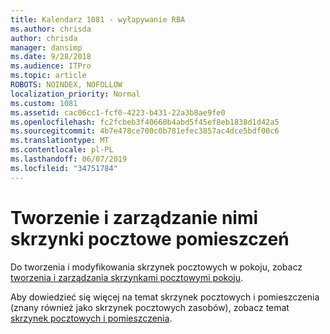 ```yaml
---
title: Kalendarz 1081 - wyłapywanie RBA
ms.author: chrisda
author: chrisda
manager: dansimp
ms.date: 9/28/2018
ms.audience: ITPro
ms.topic: article
ROBOTS: NOINDEX, NOFOLLOW
localization_priority: Normal
ms.custom: 1081
ms.assetid: cac06cc1-fcf0-4223-b431-22a3b8ae9fe0
ms.openlocfilehash: fc2fcbeb3f40660b4abd5f45ef8eb1838d1d42a5
ms.sourcegitcommit: 4b7e478ce700c0b781efec3857ac4dce5bdf00c6
ms.translationtype: MT
ms.contentlocale: pl-PL
ms.lasthandoff: 06/07/2019
ms.locfileid: "34751784"
---
```

# <a name="create-and-manage-room-mailboxes"></a>Tworzenie i zarządzanie nimi skrzynki pocztowe pomieszczeń

Do tworzenia i modyfikowania skrzynek pocztowych w pokoju, zobacz [tworzenia i zarządzania skrzynkami pocztowymi pokoju](https://docs.microsoft.com/Exchange/recipients/room-mailboxes).

Aby dowiedzieć się więcej na temat skrzynek pocztowych i pomieszczenia (znany również jako skrzynek pocztowych zasobów), zobacz temat [skrzynek pocztowych i pomieszczenia](https://support.office.com/article/9f518a6d-1e2c-4d44-93f3-e19013a1552b.aspx).
